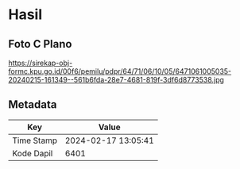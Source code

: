# Hasil

## Foto C Plano

https://sirekap-obj-formc.kpu.go.id/00f6/pemilu/pdpr/64/71/06/10/05/6471061005035-20240215-161349--561b6fda-28e7-4681-819f-3df6d8773538.jpg


## Metadata

| Key        | Value               |
| ---------- | ------------------- |
| Time Stamp | 2024-02-17 13:05:41 |
| Kode Dapil | 6401                |



